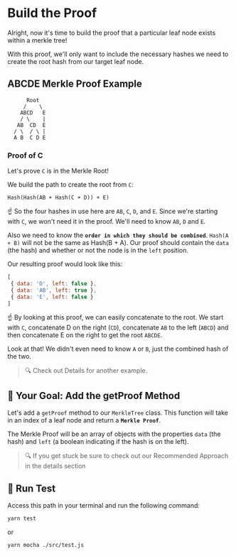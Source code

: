 # Build the Proof

Alright, now it's time to build the proof that a particular leaf node exists within a merkle tree!

With this proof, we'll only want to include the necessary hashes we need to create the root hash from our target leaf node.

## ABCDE Merkle Proof Example

```
      Root
     /    \
    ABCD   E
    / \    |
   AB  CD  E
  / \  / \ |
  A B  C D E
```

### Proof of C

Let's prove `C` is in the Merkle Root!

We build the path to create the root from `C`:

```
Hash(Hash(AB + Hash(C + D)) + E)
```

☝️ So the four hashes in use here are `AB`, `C`, `D`, and `E`. Since we're starting with `C`, we won't need it in the proof. We'll need to know `AB`, `D` and `E`.

Also we need to know the **`order in which they should be combined`**. `Hash(A + B)` will not be the same as Hash(B + A). Our proof should contain the `data` (the hash) and whether or not the node is in the `left` position.

Our resulting proof would look like this:

```js
[
 { data: 'D', left: false },
 { data: 'AB', left: true },
 { data: 'E', left: false }
]
```

☝️ By looking at this proof, we can easily concatenate to the root. We start with `C`, concatenate D on the right (`CD`), concatenate `AB` to the left (`ABCD`) and then concatenate E on the right to get the root `ABCDE`.

Look at that! We didn't even need to know `A` or `B`, just the combined hash of the two.

> 🔍 Check out Details for another example.

## 🏁 Your Goal: Add the getProof Method

Let's add a `getProof` method to our `MerkleTree` class. This function will take in an index of a leaf node and return a **`Merkle Proof`**.

The Merkle Proof will be an array of objects with the properties `data` (the hash) and `left` (a boolean indicating if the hash is on the left).

> 🔍 If you get stuck be sure to check out our Recommended Approach in the details section

## 🧪 Run Test

Access this path in your terminal and run the following command:

```bash
yarn test
```

or 

```bash
yarn mocha ./src/test.js
```